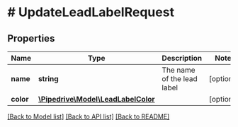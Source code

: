 # # UpdateLeadLabelRequest

## Properties

Name | Type | Description | Notes
------------ | ------------- | ------------- | -------------
**name** | **string** | The name of the lead label | [optional]
**color** | [**\Pipedrive\Model\LeadLabelColor**](LeadLabelColor.md) |  | [optional]

[[Back to Model list]](../../README.md#models) [[Back to API list]](../../README.md#endpoints) [[Back to README]](../../README.md)
